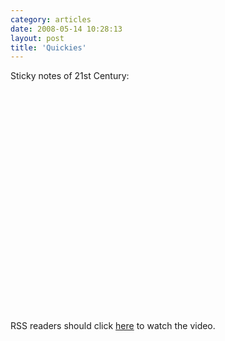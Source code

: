 ```yaml
---
category: articles
date: 2008-05-14 10:28:13
layout: post
title: 'Quickies'
---
```


<p>Sticky notes of 21st Century:</p><object width="425" height="355"><param name="movie" value="http://www.youtube.com/v/HQT5_4aVvHU&hl=en" /><param name="wmode" value="transparent" /><embed src="http://www.youtube.com/v/HQT5_4aVvHU&hl=en" type="application/x-shockwave-flash" wmode="transparent" width="425" height="355" /></object><p>RSS readers should click <a href="https://joaobordalo.com/articles/2008/05/14/quickies">here</a> to watch the video.</p>

